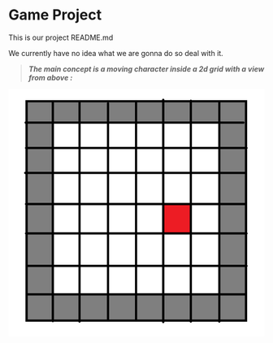 # Game Project

This is our project README.md

We currently have no idea what we are gonna do so deal with it. 

> ***The main concept is a moving character inside a 2d grid with a view from above :***

![Game concept](/img/game-project_concept.png)